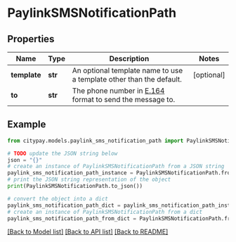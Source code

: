 # PaylinkSMSNotificationPath


## Properties

Name | Type | Description | Notes
------------ | ------------- | ------------- | -------------
**template** | **str** | An optional template name to use a template other than the default. | [optional] 
**to** | **str** | The phone number in [E.164](https://en.wikipedia.org/wiki/E.164) format to send the message to. | 

## Example

```python
from citypay.models.paylink_sms_notification_path import PaylinkSMSNotificationPath

# TODO update the JSON string below
json = "{}"
# create an instance of PaylinkSMSNotificationPath from a JSON string
paylink_sms_notification_path_instance = PaylinkSMSNotificationPath.from_json(json)
# print the JSON string representation of the object
print(PaylinkSMSNotificationPath.to_json())

# convert the object into a dict
paylink_sms_notification_path_dict = paylink_sms_notification_path_instance.to_dict()
# create an instance of PaylinkSMSNotificationPath from a dict
paylink_sms_notification_path_from_dict = PaylinkSMSNotificationPath.from_dict(paylink_sms_notification_path_dict)
```
[[Back to Model list]](../README.md#documentation-for-models) [[Back to API list]](../README.md#documentation-for-api-endpoints) [[Back to README]](../README.md)


